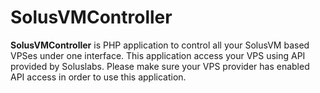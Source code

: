 SolusVMController
=================

**SolusVMController** is PHP application to control all your SolusVM based VPSes under one interface. This application access your VPS using API provided by Soluslabs. Please make sure your VPS provider has enabled API access in order to use this application.
